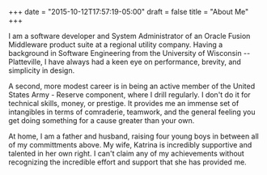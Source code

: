 +++
date = "2015-10-12T17:57:19-05:00"
draft = false
title = "About Me"
+++

I am a software developer and System Administrator of an Oracle Fusion Middleware
product suite at a regional utility company.  Having a background in Software
Engineering from the University of Wisconsin -- Platteville, I have always had a
keen eye on performance, brevity, and simplicity in design.

A second, more modest career is in being an active member of the United States
Army - Reserve component, where I drill regularly.  I don't do it for technical
skills, money, or prestige.  It provides me an immense set of intangibles in
terms of comraderie, teamwork, and the general feeling you get doing something
for a cause greater than your own.

At home, I am a father and husband, raising four young boys in between all of
my committments above.  My wife, Katrina is incredibly supportive and talented
in her own right.  I can't claim any of my achievements without recognizing the
incredible effort and support that she has provided me.
